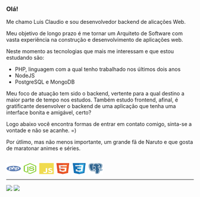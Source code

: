 ### Olá!

Me chamo Luis Claudio e sou desenvolvedor backend de alicações Web.

Meu objetivo de longo prazo é me tornar um Arquiteto de Software com vasta experiência na construção e desenvolvimento de aplicações web. 

Neste momento as tecnologias que mais me interessam e que estou estudando são:
* PHP, linguagem com a qual tenho trabalhado nos últimos dois anos
* NodeJS
* PostgreSQL e MongoDB

Meu foco de atuação tem sido o backend, vertente para a qual destino a maior parte de tempo nos estudos. Também estudo frontend, afinal, é gratificante desenvolver o backend de uma aplicação que tenha uma interface bonita e amigável, certo?

Logo abaixo você encontra formas de entrar em contato comigo, sinta-se a vontade e não se acanhe. =)

Por útlimo, mas não menos importante, um grande fã de Naruto e que gosta de maratonar animes e séries.

<div style="display: inline_block"><br>
  <img align="center" alt="Js" height="30" width="40" src="https://raw.githubusercontent.com/devicons/devicon/master/icons/php/php-plain.svg">
  <img align="center" alt="React" height="30" width="40" src="https://raw.githubusercontent.com/devicons/devicon/master/icons/nodejs/nodejs-plain.svg"> 
  <img align="center" alt="Js" height="30" width="40" src="https://raw.githubusercontent.com/devicons/devicon/master/icons/javascript/javascript-plain.svg"> 
  <img align="center" alt="HTML" height="30" width="40" src="https://raw.githubusercontent.com/devicons/devicon/master/icons/html5/html5-original.svg">
  <img align="center" alt="CSS" height="30" width="40" src="https://raw.githubusercontent.com/devicons/devicon/master/icons/css3/css3-original.svg">
  <img align="center" alt="Ts" height="30" width="40" src="https://raw.githubusercontent.com/devicons/devicon/master/icons/postgresql/postgresql-plain.svg">
</div>
<hr>

<div>
  <a href = "mailto:lu.cusco@gmail.com"><img src="https://img.shields.io/badge/-Gmail-%23333?style=for-the-badge&logo=gmail&logoColor=white" target="_blank"></a> 
  <a href="https://www.linkedin.com/in/luisclaudiombueno" target="_blank"><img src="https://img.shields.io/badge/-LinkedIn-%230077B5?style=for-the-badge&logo=linkedin&logoColor=white" target="_blank"></a>
</div>


